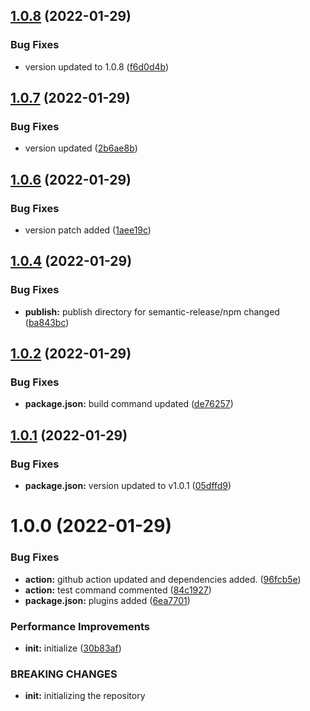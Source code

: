 ## [1.0.8](https://github.com/MSubhan01/ngx-clamp/compare/v1.0.7...v1.0.8) (2022-01-29)


### Bug Fixes

* version updated to 1.0.8 ([f6d0d4b](https://github.com/MSubhan01/ngx-clamp/commit/f6d0d4b4f6a8fe725763d76684da9de828e0b6e4))

## [1.0.7](https://github.com/MSubhan01/ngx-clamp/compare/v1.0.6...v1.0.7) (2022-01-29)


### Bug Fixes

* version updated ([2b6ae8b](https://github.com/MSubhan01/ngx-clamp/commit/2b6ae8bdbd9336b6943283dacf2349e66b00fd1d))

## [1.0.6](https://github.com/MSubhan01/ngx-clamp/compare/v1.0.5...v1.0.6) (2022-01-29)


### Bug Fixes

* version patch added ([1aee19c](https://github.com/MSubhan01/ngx-clamp/commit/1aee19c9d35c6b7a6fbe3676487f4c63a595c78a))

## [1.0.4](https://github.com/MSubhan01/ngx-clamp/compare/v1.0.3...v1.0.4) (2022-01-29)


### Bug Fixes

* **publish:** publish directory for semantic-release/npm changed ([ba843bc](https://github.com/MSubhan01/ngx-clamp/commit/ba843bc94dc281e4e8c95a0a79e089d2143c124d))

## [1.0.2](https://github.com/MSubhan01/ngx-clamp/compare/v1.0.1...v1.0.2) (2022-01-29)


### Bug Fixes

* **package.json:** build command updated ([de76257](https://github.com/MSubhan01/ngx-clamp/commit/de762570834d7638be27a58a81a64a1c4112c101))

## [1.0.1](https://github.com/MSubhan01/ngx-clamp/compare/v1.0.0...v1.0.1) (2022-01-29)


### Bug Fixes

* **package.json:** version updated to v1.0.1 ([05dffd9](https://github.com/MSubhan01/ngx-clamp/commit/05dffd9695970d65f64fece0c67bca3af7f82b08))

# 1.0.0 (2022-01-29)


### Bug Fixes

* **action:** github action updated and dependencies added. ([96fcb5e](https://github.com/MSubhan01/ngx-clamp/commit/96fcb5ec42c7ad4b3c36f2c743daf894d90b1112))
* **action:** test command commented ([84c1927](https://github.com/MSubhan01/ngx-clamp/commit/84c1927803485962531a75821abb68fa669776cc))
* **package.json:** plugins added ([6ea7701](https://github.com/MSubhan01/ngx-clamp/commit/6ea77012bdc371c217a67acf5463bb3dddba1025))


### Performance Improvements

* **init:** initialize ([30b83af](https://github.com/MSubhan01/ngx-clamp/commit/30b83af1ede4e242ea3375037a90e0dade3089fb))


### BREAKING CHANGES

* **init:** initializing the repository
